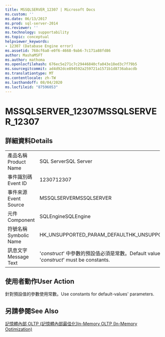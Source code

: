 ```yaml
---
title: MSSQLSERVER_12307 | Microsoft Docs
ms.custom: ''
ms.date: 06/13/2017
ms.prod: sql-server-2014
ms.reviewer: ''
ms.technology: supportability
ms.topic: conceptual
helpviewer_keywords:
- 12307 (Database Engine error)
ms.assetid: 768cf6a8-e0f6-4668-9ab6-7c171a88fd86
author: MashaMSFT
ms.author: mathoma
ms.openlocfilehash: 676ec5e271c7c29446840cfa043e18ed3c7f79b5
ms.sourcegitcommit: ad4d92dce894592a259721a1571b1d8736abacdb
ms.translationtype: MT
ms.contentlocale: zh-TW
ms.lasthandoff: 08/04/2020
ms.locfileid: "87596053"
---
```

# <a name="mssqlserver_12307"></a><span data-ttu-id="1e2e4-102">MSSQLSERVER_12307</span><span class="sxs-lookup"><span data-stu-id="1e2e4-102">MSSQLSERVER_12307</span></span>
    
## <a name="details"></a><span data-ttu-id="1e2e4-103">詳細資料</span><span class="sxs-lookup"><span data-stu-id="1e2e4-103">Details</span></span>  
  
|||  
|-|-|  
|<span data-ttu-id="1e2e4-104">產品名稱</span><span class="sxs-lookup"><span data-stu-id="1e2e4-104">Product Name</span></span>|<span data-ttu-id="1e2e4-105">SQL Server</span><span class="sxs-lookup"><span data-stu-id="1e2e4-105">SQL Server</span></span>|  
|<span data-ttu-id="1e2e4-106">事件識別碼</span><span class="sxs-lookup"><span data-stu-id="1e2e4-106">Event ID</span></span>|<span data-ttu-id="1e2e4-107">12307</span><span class="sxs-lookup"><span data-stu-id="1e2e4-107">12307</span></span>|  
|<span data-ttu-id="1e2e4-108">事件來源</span><span class="sxs-lookup"><span data-stu-id="1e2e4-108">Event Source</span></span>|<span data-ttu-id="1e2e4-109">MSSQLSERVER</span><span class="sxs-lookup"><span data-stu-id="1e2e4-109">MSSQLSERVER</span></span>|  
|<span data-ttu-id="1e2e4-110">元件</span><span class="sxs-lookup"><span data-stu-id="1e2e4-110">Component</span></span>|<span data-ttu-id="1e2e4-111">SQLEngine</span><span class="sxs-lookup"><span data-stu-id="1e2e4-111">SQLEngine</span></span>|  
|<span data-ttu-id="1e2e4-112">符號名稱</span><span class="sxs-lookup"><span data-stu-id="1e2e4-112">Symbolic Name</span></span>|<span data-ttu-id="1e2e4-113">HK_UNSUPPORTED_PARAM_DEFAULT</span><span class="sxs-lookup"><span data-stu-id="1e2e4-113">HK_UNSUPPORTED_PARAM_DEFAULT</span></span>|  
|<span data-ttu-id="1e2e4-114">訊息文字</span><span class="sxs-lookup"><span data-stu-id="1e2e4-114">Message Text</span></span>|<span data-ttu-id="1e2e4-115">'*construct*' 中參數的預設值必須是常數。</span><span class="sxs-lookup"><span data-stu-id="1e2e4-115">Default values for parameters in '*construct*' must be constants.</span></span>|  
  
## <a name="user-action"></a><span data-ttu-id="1e2e4-116">使用者動作</span><span class="sxs-lookup"><span data-stu-id="1e2e4-116">User Action</span></span>  
 <span data-ttu-id="1e2e4-117">針對預設值的參數使用常數。</span><span class="sxs-lookup"><span data-stu-id="1e2e4-117">Use constants for default-values' parameters.</span></span>  
  
## <a name="see-also"></a><span data-ttu-id="1e2e4-118">另請參閱</span><span class="sxs-lookup"><span data-stu-id="1e2e4-118">See Also</span></span>  
 [<span data-ttu-id="1e2e4-119">記憶體內部 OLTP &#40;記憶體內部最佳化&#41;</span><span class="sxs-lookup"><span data-stu-id="1e2e4-119">In-Memory OLTP &#40;In-Memory Optimization&#41;</span></span>](../in-memory-oltp/in-memory-oltp-in-memory-optimization.md)  
  
  
